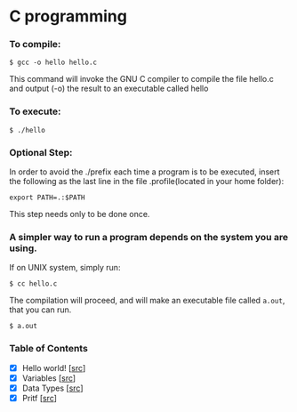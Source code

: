 # C programming

### To compile:
<code>$ gcc -o hello hello.c</code>

This command will invoke the GNU C compiler to compile the file hello.c and output (-o) the result to an executable called hello

### To execute:
<code>$ ./hello</code>

### Optional Step:
In order to avoid the ./prefix each time a program is to be executed, insert the following as the last line in the file .profile(located in your home folder):

<code>export PATH=.:$PATH</code>
	
This step needs only to be done once.

<h3>A simpler way to run a program depends on the system you are using.</h3>
If on UNIX system, simply run:

<code>$ cc hello.c</code>

The compilation will proceed, and will make an executable file called `a.out`, that you can run.

<code>$ a.out</code>

### Table of Contents
- [x] Hello world! [[src](./GiraffeAcademy/src/HelloWorld.c)]
- [x] Variables [[src](./GiraffeAcademy/src/Variables.c)]
- [x] Data Types [[src](./GiraffeAcademy/src/DataTypes.c)]
- [x] Pritf [[src](./GiraffeAcademy/src/PrintFunction.c)]